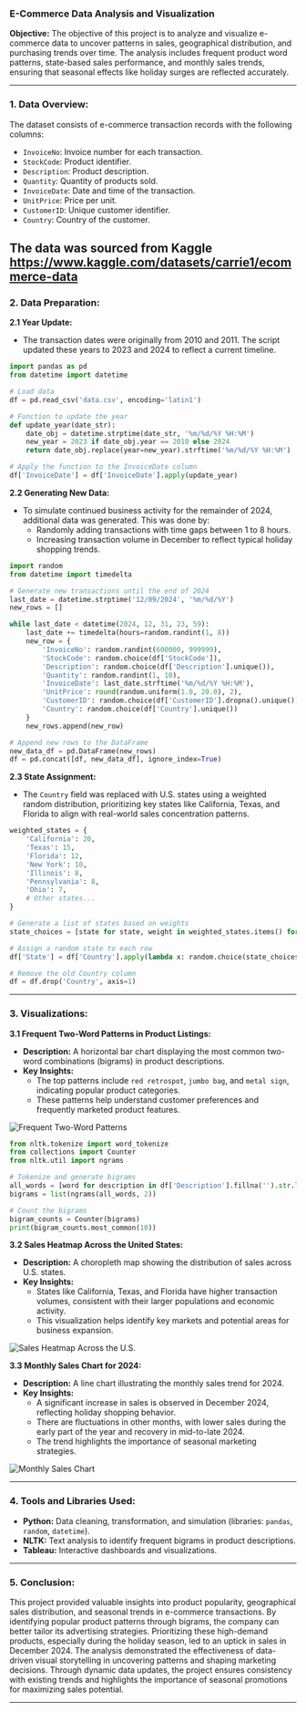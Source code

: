 


### **E-Commerce Data Analysis and Visualization**

**Objective:**
The objective of this project is to analyze and visualize e-commerce data to uncover patterns in sales, geographical distribution, and purchasing trends over time. The analysis includes frequent product word patterns, state-based sales performance, and monthly sales trends, ensuring that seasonal effects like holiday surges are reflected accurately.

---

### **1. Data Overview:**
The dataset consists of e-commerce transaction records with the following columns:
- `InvoiceNo`: Invoice number for each transaction.
- `StockCode`: Product identifier.
- `Description`: Product description.
- `Quantity`: Quantity of products sold.
- `InvoiceDate`: Date and time of the transaction.
- `UnitPrice`: Price per unit.
- `CustomerID`: Unique customer identifier.
- `Country`: Country of the customer.

The data was sourced from Kaggle
https://www.kaggle.com/datasets/carrie1/ecommerce-data
---

### **2. Data Preparation:**

**2.1 Year Update:**
- The transaction dates were originally from 2010 and 2011. The script updated these years to 2023 and 2024 to reflect a current timeline.

```python
import pandas as pd
from datetime import datetime

# Load data
df = pd.read_csv('data.csv', encoding='latin1')

# Function to update the year
def update_year(date_str):
    date_obj = datetime.strptime(date_str, '%m/%d/%Y %H:%M')
    new_year = 2023 if date_obj.year == 2010 else 2024
    return date_obj.replace(year=new_year).strftime('%m/%d/%Y %H:%M')

# Apply the function to the InvoiceDate column
df['InvoiceDate'] = df['InvoiceDate'].apply(update_year)
```

**2.2 Generating New Data:**
- To simulate continued business activity for the remainder of 2024, additional data was generated. This was done by:
  - Randomly adding transactions with time gaps between 1 to 8 hours.
  - Increasing transaction volume in December to reflect typical holiday shopping trends.

```python
import random
from datetime import timedelta

# Generate new transactions until the end of 2024
last_date = datetime.strptime('12/09/2024', '%m/%d/%Y')
new_rows = []

while last_date < datetime(2024, 12, 31, 23, 59):
    last_date += timedelta(hours=random.randint(1, 8))
    new_row = {
        'InvoiceNo': random.randint(600000, 999999),
        'StockCode': random.choice(df['StockCode']),
        'Description': random.choice(df['Description'].unique()),
        'Quantity': random.randint(1, 10),
        'InvoiceDate': last_date.strftime('%m/%d/%Y %H:%M'),
        'UnitPrice': round(random.uniform(1.0, 20.0), 2),
        'CustomerID': random.choice(df['CustomerID'].dropna().unique()),
        'Country': random.choice(df['Country'].unique())
    }
    new_rows.append(new_row)

# Append new rows to the DataFrame
new_data_df = pd.DataFrame(new_rows)
df = pd.concat([df, new_data_df], ignore_index=True)
```

**2.3 State Assignment:**
- The `Country` field was replaced with U.S. states using a weighted random distribution, prioritizing key states like California, Texas, and Florida to align with real-world sales concentration patterns.

```python
weighted_states = {
    'California': 20,
    'Texas': 15,
    'Florida': 12,
    'New York': 10,
    'Illinois': 8,
    'Pennsylvania': 8,
    'Ohio': 7,
    # Other states...
}

# Generate a list of states based on weights
state_choices = [state for state, weight in weighted_states.items() for _ in range(weight)]

# Assign a random state to each row
df['State'] = df['Country'].apply(lambda x: random.choice(state_choices))

# Remove the old Country column
df = df.drop('Country', axis=1)
```

---

### **3. Visualizations:**

**3.1 Frequent Two-Word Patterns in Product Listings:**
- **Description:** A horizontal bar chart displaying the most common two-word combinations (bigrams) in product descriptions.
- **Key Insights:**
  - The top patterns include `red retrospot`, `jumbo bag`, and `metal sign`, indicating popular product categories.
  - These patterns help understand customer preferences and frequently marketed product features.

![Frequent Two-Word Patterns](Screenshots/bigram_bar_chart.PNG)

```python
from nltk.tokenize import word_tokenize
from collections import Counter
from nltk.util import ngrams

# Tokenize and generate bigrams
all_words = [word for description in df['Description'].fillna('').str.lower() for word in word_tokenize(description)]
bigrams = list(ngrams(all_words, 2))

# Count the bigrams
bigram_counts = Counter(bigrams)
print(bigram_counts.most_common(10))
```

**3.2 Sales Heatmap Across the United States:**
- **Description:** A choropleth map showing the distribution of sales across U.S. states.
- **Key Insights:**
  - States like California, Texas, and Florida have higher transaction volumes, consistent with their larger populations and economic activity.
  - This visualization helps identify key markets and potential areas for business expansion.

![Sales Heatmap Across the U.S.](Screenshots/heatmap_us.PNG)

**3.3 Monthly Sales Chart for 2024:**
- **Description:** A line chart illustrating the monthly sales trend for 2024.
- **Key Insights:**
  - A significant increase in sales is observed in December 2024, reflecting holiday shopping behavior.
  - There are fluctuations in other months, with lower sales during the early part of the year and recovery in mid-to-late 2024.
  - The trend highlights the importance of seasonal marketing strategies.

![Monthly Sales Chart](Screenshots/sales_line_chart.PNG)

---

### **4. Tools and Libraries Used:**
- **Python:** Data cleaning, transformation, and simulation (libraries: `pandas`, `random`, `datetime`).
- **NLTK:** Text analysis to identify frequent bigrams in product descriptions.
- **Tableau:** Interactive dashboards and visualizations.

---

### **5. Conclusion:**
This project provided valuable insights into product popularity, geographical sales distribution, and seasonal trends in e-commerce transactions. By identifying popular product patterns through bigrams, the company can better tailor its advertising strategies. Prioritizing these high-demand products, especially during the holiday season, led to an uptick in sales in December 2024. The analysis demonstrated the effectiveness of data-driven visual storytelling in uncovering patterns and shaping marketing decisions. Through dynamic data updates, the project ensures consistency with existing trends and highlights the importance of seasonal promotions for maximizing sales potential.

---


